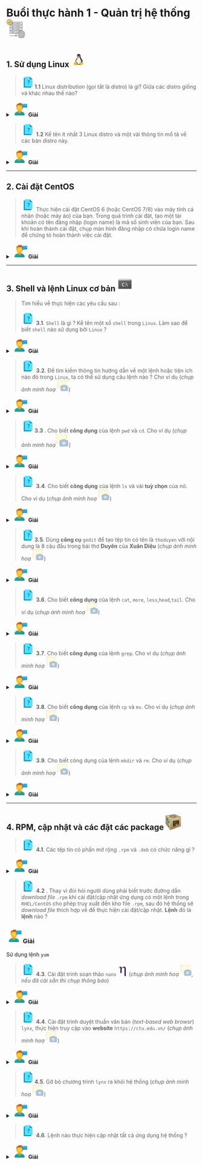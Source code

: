 # Buổi thực hành 1 - Quản trị hệ thống <img src="https://raw.githubusercontent.com/Zenfection/Image/master/2021/03/07-22-33-54-EXPERT%20SYSTEM.png" title="" alt="EXPERT SYSTEM.png" width="50">

## 1. Sử dụng Linux <img title="" src="https://raw.githubusercontent.com/Zenfection/Image/master/2021/03/07-22-34-29-icons8-linux.png" alt="icons8linuxpng" width="40">

> <img src="https://raw.githubusercontent.com/Zenfection/Image/master/2021/03/07-22-36-06-icons8-questions.png" title="" alt="icons8-questions.png" width="35">**1.1** Linux distribution (gọi tắt là distro) là gì? Giữa các distro giống và khác nhau thế nào? 

<details>
<summary><b><img src="https://raw.githubusercontent.com/Zenfection/Image/master/2021/03/08-16-44-05-icons8-consultation.png" width ="40"> Giải</b></summary>

<br>

`Linux distro` tức là bản phân phối `Linux` là một hệ điều hành được tạo nên từ nhân `Linux` và thường có trình quản lí gói (*package management*)

> 💡 Cũng có thể nói `Linux` chỉ là một cái nhân *(`kernel`)*, còn `Linux distro` mới là hệ điều hành

Mỗi `Linux Distro` được tạo ra hướng tới một người dùng hay mục đích cụ thể nào đó và đó là sự khác nhau chính vì thế nó đã được chia ra rất nhiều nhánh nhứ `RedHat`, `Debian` ,`Arch`...  ==> Điểm giống nhau giữa chúng là điều sử dụng nhân `Linux`.

</details>

> <img src="https://raw.githubusercontent.com/Zenfection/Image/master/2021/03/07-22-36-06-icons8-questions.png" title="" alt="icons8-questions.png" width="35"> **1.2** Kể tên ít nhất 3 Linux distro và một vài thông tin mổ tả về các bản distro này.

<details>
<summary><b><img src="https://raw.githubusercontent.com/Zenfection/Image/master/2021/03/08-16-44-05-icons8-consultation.png" width ="40"> Giải</b></summary>

<br>

<img src="https://raw.githubusercontent.com/Zenfection/Image/master/2021/03/08-21-19-38-33131755.png" title="" alt="33131755.png" width="30"> [PopOS](https://pop.system76.com/) : là một `Linux Distro` dựa trên <img src="https://raw.githubusercontent.com/Zenfection/Image/master/2021/03/08-21-25-39-icons8-ubuntu.png" title="" alt="icons8-ubuntu.png" width="30"> [Ubuntu](https://ubuntu.com/download), làm tốt hơn `Ubuntu`, hỗ trợ mọi phần cứng tốt hơn, và có phiên bản riêng cho <img src="https://raw.githubusercontent.com/Zenfection/Image/master/2021/03/08-21-27-58-icons8-nvidia.png" title="" alt="icons8-nvidia.png" width="30"> `Nvidia` . Sử dụng gói quản lí `apt` và môi trường mặc định là `GNOME`, được phát triển hướng đến các lập trình viên `FullStack`, đồng thời cũng là một `Linux Distro` được đánh giá về hiệu suất và giao diện trong những năm gần đây. 

> 💡 `PopOS` không sử dụng `Grub Bootloader` mà sử dụng `systemd`, mang độ ổn định cao và tốc độ boot được tối ưu rất nhiều

<img src="https://raw.githubusercontent.com/Zenfection/Image/master/2021/03/08-21-21-33-1024px-Manjaro-logo.svg.png" title="" alt="1024px-Manjaro-logo.svg.png" width="30"> [Manjaro](https://manjaro.org/) : là một `Linux Distro` dựa trên <img src="https://raw.githubusercontent.com/Zenfection/Image/master/2021/03/08-21-33-15-1024px-Archlinux-icon-crystal-64.svg.png" title="" alt="1024px-Archlinux-icon-crystal-64.svg.png" width="30"> [Arch](https://archlinux.org/), sử dụng gói quản lý `pacman` và có 4 tuỳ chọn về môi trường như `XFCE`, `KDE Plasma`, `GNOME`, `Architect`, được phát triển hướng tới người dùng bắt đầu với `Linux` với giao diện thân thiện dễ dùng và cài đặt mọi thứ dễ dàng và là một trong những `Linux Distro` nổi tiếng trên thế giới.

<img src="https://raw.githubusercontent.com/Zenfection/Image/master/2021/03/08-21-41-21-mxlinux-512.png" title="" alt="mxlinux-512.png" width="30"> [Mxlinux](https://mxlinux.org/) : là một `Linux Distro` dựa trên <img src="https://raw.githubusercontent.com/Zenfection/Image/master/2021/03/08-21-42-01-icons8-debian.png" title="" alt="icons8-debian.png" width="30"> [Debian](https://www.debian.org/), sử dụng gói quản lí `apt` và có 3 tuỳ chọn môi trường gồm : `XFCE`, `KDE`, `FluxBox`, được phát triển để chạy mượt mà trên các thiết bị cũ  như `dưới 2GB RAM`, `CPU Pentium`, điều mà các hệ điều hành khác không làm được, và được đánh giá `top1` trong [DistroWatch](https://distrowatch.com/)

</details>

---

## 2. Cài đặt CentOS

> <img src="https://raw.githubusercontent.com/Zenfection/Image/master/2021/03/07-22-36-06-icons8-questions.png" title="" alt="icons8-questions.png" width="35"> Thực hiện cài đặt CentOS 6 (hoặc CentOS 7/8) vào máy tính cá nhân (hoặc máy ảo) của bạn. Trong quá trình cài đặt, tạo một tài khoản có tên đăng nhập (login name) là mã số sinh viên của bạn. Sau khi hoàn thành cài đặt, chụp màn hình đăng nhập có chứa login name để chứng tỏ hoàn thành việc cài đặt.

<details>
<summary><b><img src="https://raw.githubusercontent.com/Zenfection/Image/master/2021/03/08-16-44-05-icons8-consultation.png" width ="40"> Giải</b></summary>

<br>

![86d69cfb2765d43b8d74.jpg](https://raw.githubusercontent.com/Zenfection/Image/master/2021/03/15-18-34-15-86d69cfb2765d43b8d74.jpg)

</details>

---

## 3. Shell và lệnh Linux cơ bản <img src="https://raw.githubusercontent.com/Zenfection/Image/master/2021/03/07-22-39-02-icons8-command_line.png" title="" alt="icons8-command_line.png" width="40">

> Tìm hiểu về thực hiện các yêu cầu sau : 
> 
> <img src="https://raw.githubusercontent.com/Zenfection/Image/master/2021/03/07-22-36-06-icons8-questions.png" title="" alt="icons8-questions.png" width="35"> **3.1**. `Shell` là gì ? Kể tên một số `shell` trong `Linux`. Làm sao để biết `shell` nào sử dụng bởi `Linux` ? 

<details>
<summary><b><img src="https://raw.githubusercontent.com/Zenfection/Image/master/2021/03/08-16-44-05-icons8-consultation.png" width ="40"> Giải</b></summary>

<br>

**`Shell`** là một **giao diện dòng lệnh**, hoặc là một **giao diện người dùng** đơn giản dựa trên văn bản cho phép truy cập vào dịch vụ cơ bản **hệ điều hành**. Có nhiều `shell` nhưng chúng cơ bản là hoạt động giống nhau.

Một số **`shell`** khác bao gồm **`zsh`** (**Z shell**), **`ksh`** (**Korn shell**), **`ash`**(**Almquist shell**), **`fish`**(**friendly interactive shell**), và nhiều nữa ...

Để biết `Linux` đang sử dụng `Linux` nào ta có thể dùng lệnh sau : 

- ```shell
  echo $SHELL
  ```

</details>

> <img src="https://raw.githubusercontent.com/Zenfection/Image/master/2021/03/07-22-36-06-icons8-questions.png" title="" alt="icons8-questions.png" width="35"> **3.2**. Để tìm kiếm thông tin hướng dẫn về một lệnh hoặc tiện ích nào đó trong `Linux`, ta có thể sử dụng câu lệnh nào ? Cho ví dụ (*chụp ảnh minh hoạ <img src="https://raw.githubusercontent.com/Zenfection/Image/master/2021/03/07-22-42-38-icons8-screenshot.png" title="" alt="icons8-screenshot.png" width="30">*)

<details>
<summary><b><img src="https://raw.githubusercontent.com/Zenfection/Image/master/2021/03/08-16-44-05-icons8-consultation.png" width ="40"> Giải</b></summary>

<br>

Sử dụng lệnh `man` như sau : 

![f6997ae7ff790c275568.jpg](https://raw.githubusercontent.com/Zenfection/Image/master/2021/03/15-18-34-54-f6997ae7ff790c275568.jpg)

![da0a9f491ad7e989b0c6.jpg](https://raw.githubusercontent.com/Zenfection/Image/master/2021/03/15-18-34-57-da0a9f491ad7e989b0c6.jpg)

</details>

> <img src="https://raw.githubusercontent.com/Zenfection/Image/master/2021/03/07-22-36-06-icons8-questions.png" title="" alt="icons8-questions.png" width="35">**3.3** . Cho biết **công dụng** của lệnh `pwd` và `cd`. Cho ví dụ (*chụp ảnh minh hoạ*<img src="https://raw.githubusercontent.com/Zenfection/Image/master/2021/03/07-22-42-38-icons8-screenshot.png" title="" alt="icons8screenshotpng" width="35">)

<details>
<summary><b><img src="https://raw.githubusercontent.com/Zenfection/Image/master/2021/03/08-16-44-05-icons8-consultation.png" width ="40"> Giải</b></summary>

<br>

- `pwd` (*Present Working Directory*) : Hiển thị đường dẫn thư mục hiện tại 
  
      ![d764a2f92267d1398876.jpg](https://raw.githubusercontent.com/Zenfection/Image/master/2021/03/15-18-35-47-d764a2f92267d1398876.jpg)

- `cd` (*Change Directory*) : Thay đổi thư mục làm việc hiện tại
  
        ![edd4904910d7e389bac6.jpg](https://raw.githubusercontent.com/Zenfection/Image/master/2021/03/15-18-36-54-edd4904910d7e389bac6.jpg)

</details>

>  <img src="https://raw.githubusercontent.com/Zenfection/Image/master/2021/03/07-22-36-06-icons8-questions.png" title="" alt="icons8-questions.png" width="35"> **3.4**. Cho biết **công dụng** của lệnh `ls` và vài **tuỳ chọn** của nó. Cho ví dụ (*chụp ảnh minh hoạ <img src="https://raw.githubusercontent.com/Zenfection/Image/master/2021/03/07-22-42-38-icons8-screenshot.png" title="" alt="icons8-screenshot.png" width="30">*)

<details>
<summary><b><img src="https://raw.githubusercontent.com/Zenfection/Image/master/2021/03/08-16-44-05-icons8-consultation.png" width ="40"> Giải</b></summary>

<br>

`ls` (*List*) : Hiện thị các tệp tin trong thư mục

> 🧚 Và các tuỳ chọn sau : 
> 
> | Option | Mô tả                               |
> | ------ | ----------------------------------- |
> | -a     | Liệt kê bao gồm file ẩn             |
> | -l     | Liệt kê kèm thêm hiển thị các quyền |
> | -s     | Liệt kê kích thước tệp tin          |

![3edfa45324cdd7938edc.jpg](https://raw.githubusercontent.com/Zenfection/Image/master/2021/03/15-18-43-03-3edfa45324cdd7938edc.jpg)

</details>

> <img src="https://raw.githubusercontent.com/Zenfection/Image/master/2021/03/07-22-36-06-icons8-questions.png" title="" alt="icons8-questions.png" width="35">**3.5**. Dùng **công cụ** `gedit` để tạo tệp tin có tên là `thoduyen` với nội dung là 8 câu đầu trong bài thơ **Duyên** của **Xuân Diệu** (*chụp ảnh minh hoạ <img src="https://raw.githubusercontent.com/Zenfection/Image/master/2021/03/07-22-42-38-icons8-screenshot.png" title="" alt="icons8-screenshot.png" width="30">*)

<details>
<summary><b><img src="https://raw.githubusercontent.com/Zenfection/Image/master/2021/03/08-16-44-05-icons8-consultation.png" width ="40"> Giải</b></summary>

<br>

![c8407edbf445071b5e54.jpg](https://raw.githubusercontent.com/Zenfection/Image/master/2021/03/15-18-44-53-c8407edbf445071b5e54.jpg)

</details>

> <img src="https://raw.githubusercontent.com/Zenfection/Image/master/2021/03/07-22-36-06-icons8-questions.png" title="" alt="icons8-questions.png" width="35"> **3.6**. Cho biết **công dụng** của lệnh `cat`, `more`, `less`,`head`,`tail`. Cho ví dụ (*chụp ảnh minh hoạ <img src="https://raw.githubusercontent.com/Zenfection/Image/master/2021/03/07-22-42-38-icons8-screenshot.png" title="" alt="icons8-screenshot.png" width="30">*)

<details>
<summary><b><img src="https://raw.githubusercontent.com/Zenfection/Image/master/2021/03/08-16-44-05-icons8-consultation.png" width ="40"> Giải</b></summary>

<br>

`cat` : hiển thị nội dung file 

`more` : xem nội dung file lớn 

`less` : xem nội dung file lớn có tính năng cuộn

`head` : hiển thị nội dung file (*thêm tuỳ chọn -n --> lấy từ trên xuống n dòng*)

`tail` : hiển thị nội dung file (*thêm tuỳ chọn -n --> lấy từ dưới lên n dòng*)

- ![4d5139f8aa6659380077.jpg](https://raw.githubusercontent.com/Zenfection/Image/master/2021/03/15-18-47-28-4d5139f8aa6659380077.jpg)

- ![930763e0f07e03205a6f.jpg](https://raw.githubusercontent.com/Zenfection/Image/master/2021/03/15-18-47-32-930763e0f07e03205a6f.jpg)
  
  ![c0064ddcde422d1c7453.jpg](https://raw.githubusercontent.com/Zenfection/Image/master/2021/03/15-18-47-39-c0064ddcde422d1c7453.jpg)

- ![cb02b13521abd2f58bba.jpg](https://raw.githubusercontent.com/Zenfection/Image/master/2021/03/15-18-47-43-cb02b13521abd2f58bba.jpg)

</details>

> <img src="https://raw.githubusercontent.com/Zenfection/Image/master/2021/03/07-22-36-06-icons8-questions.png" title="" alt="icons8-questions.png" width="35"> **3.7**. Cho biết **công dụng** của lệnh `grep`. Cho ví dụ (*chụp ảnh minh hoạ <img src="https://raw.githubusercontent.com/Zenfection/Image/master/2021/03/07-22-42-38-icons8-screenshot.png" title="" alt="icons8-screenshot.png" width="30">*)

<details>
<summary><b><img src="https://raw.githubusercontent.com/Zenfection/Image/master/2021/03/08-16-44-05-icons8-consultation.png" width ="40"> Giải</b></summary>

<br>

Cách sử dụng cơ bản của lệnh **`grep`** để tìm kiếm chuỗi xác định trong file cụ thể như sau:

```shell
grep "some_string" some_file
```

![18429414098afad4a39b.jpg](https://raw.githubusercontent.com/Zenfection/Image/master/2021/03/15-18-53-59-18429414098afad4a39b.jpg)

</details>

> <img src="https://raw.githubusercontent.com/Zenfection/Image/master/2021/03/07-22-36-06-icons8-questions.png" title="" alt="icons8-questions.png" width="35"> **3.8**. Cho biết **công dụng** của lệnh `cp` và `mv`. Cho ví dụ (*chụp ảnh minh hoạ <img src="https://raw.githubusercontent.com/Zenfection/Image/master/2021/03/07-22-42-38-icons8-screenshot.png" title="" alt="icons8-screenshot.png" width="30">*)

<details>
<summary><b><img src="https://raw.githubusercontent.com/Zenfection/Image/master/2021/03/08-16-44-05-icons8-consultation.png" width ="40"> Giải</b></summary>

<br>

- `cp` (*Copy*) : Tạo bản sao một file
    ![214301089c966fc83687.jpg](https://raw.githubusercontent.com/Zenfection/Image/master/2021/03/15-18-57-15-214301089c966fc83687.jpg)

- `mv` (*Move*) : Di chuyển file
  ![4e80a93734a9c7f79eb8.jpg](https://raw.githubusercontent.com/Zenfection/Image/master/2021/03/15-18-57-20-4e80a93734a9c7f79eb8.jpg)

</details>

> <img src="https://raw.githubusercontent.com/Zenfection/Image/master/2021/03/07-22-36-06-icons8-questions.png" title="" alt="icons8-questions.png" width="35"> **3.9**. Cho biết công dụng của lệnh `mkdir` và `rm`. Cho ví dụ (*chụp ảnh minh hoạ <img src="https://raw.githubusercontent.com/Zenfection/Image/master/2021/03/07-22-42-38-icons8-screenshot.png" title="" alt="icons8-screenshot.png" width="30">*)

<details>
<summary><b><img src="https://raw.githubusercontent.com/Zenfection/Image/master/2021/03/08-16-44-05-icons8-consultation.png" width ="40"> Giải</b></summary>

<br>

`mkdir` (*Make Directory*) : Tạo thư mục

`rm` (*Remove*) : Xoá thư mục

![ced60ec0ef5e1c00454f.jpg](https://raw.githubusercontent.com/Zenfection/Image/master/2021/03/15-19-00-27-ced60ec0ef5e1c00454f.jpg)

</details>

---

## 4. RPM, cập nhật và các đặt các package <img src="https://raw.githubusercontent.com/Zenfection/Image/master/2021/03/07-22-49-55-docker-service-rpm-logo.png" title="" alt="docker-service-rpm-logo.png" width="40">

> <img src="https://raw.githubusercontent.com/Zenfection/Image/master/2021/03/07-22-36-06-icons8-questions.png" title="" alt="icons8-questions.png" width="35"> **4.1**. Các tệp tin có phần mở rộng `.rpm` và `.deb` có chức năng gì ? 

<details>
<summary><b><img src="https://raw.githubusercontent.com/Zenfection/Image/master/2021/03/08-16-44-05-icons8-consultation.png" width ="40"> Giải</b></summary>

<br>

`.rpm` (*RedHat Package Manager*)  đây là gói `package` thuộc nhánh <img src="https://raw.githubusercontent.com/Zenfection/Image/master/2021/03/15-19-02-25-icons8-redhat.png" title="" alt="icons8-redhat.png" width="30"> `Redhat` như `centOS`

`.deb` (*Debian Package Manager*) đây là gói `package` thuộc nhánh <img src="https://raw.githubusercontent.com/Zenfection/Image/master/2021/03/08-21-42-01-icons8-debian.png" title="" alt="icons8-debian.png" width="30"> `Debian` như `Ubuntu`

</details>

> <img src="https://raw.githubusercontent.com/Zenfection/Image/master/2021/03/07-22-36-06-icons8-questions.png" title="" alt="icons8-questions.png" width="35"> **4.2** . Thay vì đòi hỏi người dùng phải biết trước đường dẫn *download file* `.rpm` khi cài đặt/cập nhật ứng dụng có một lệnh trong `RHEL/CentOS` cho phép truy xuất đến kho file `.rpm`, sau đó hệ thống sẽ *download file* thích hợp về để thực hiện cài đặt/cập nhật. **Lệnh** đó là **lệnh** nào ? 

### <img src="https://raw.githubusercontent.com/Zenfection/Image/master/2021/03/08-16-44-05-icons8-consultation.png" title="" alt="icons8-consultation.png" width="40"> Giải

Sử dụng lệnh `yum`

> <img src="https://raw.githubusercontent.com/Zenfection/Image/master/2021/03/07-22-36-06-icons8-questions.png" title="" alt="icons8-questions.png" width="35"> **4.3**. Cài đặt trình soạn thảo `nano` <img src="https://raw.githubusercontent.com/Zenfection/Image/master/2021/03/07-22-57-45-large.png" title="" alt="large.png" width="25"> (*chụp ảnh minh hoạ <img src="https://raw.githubusercontent.com/Zenfection/Image/master/2021/03/07-22-42-38-icons8-screenshot.png" title="" alt="icons8-screenshot.png" width="30">, nếu đã cài sẵn thì chụp thông báo*)

<details>
<summary><b><img src="https://raw.githubusercontent.com/Zenfection/Image/master/2021/03/08-16-44-05-icons8-consultation.png" width ="40"> Giải</b></summary>

<br>

```shell
sudo yum install nano
```

![db3dd5b9f91f0a41530e.jpg](https://raw.githubusercontent.com/Zenfection/Image/master/2021/03/16-06-54-55-db3dd5b9f91f0a41530e.jpg)

</details>

> <img src="https://raw.githubusercontent.com/Zenfection/Image/master/2021/03/07-22-36-06-icons8-questions.png" title="" alt="icons8-questions.png" width="35"> **4.4**. Cài đặt trình duyệt thuần văn bản (*text-based web browsr*) `lynx`, thực hiện truy cập vào **website** `https://ctu.edu.vn/` (*chụp ảnh minh hoạ <img src="https://raw.githubusercontent.com/Zenfection/Image/master/2021/03/07-22-42-38-icons8-screenshot.png" title="" alt="icons8-screenshot.png" width="30">*)

<details>
<summary><b><img src="https://raw.githubusercontent.com/Zenfection/Image/master/2021/03/08-16-44-05-icons8-consultation.png" width ="40"> Giải</b></summary>

<br>

- ```shell
  sudo yum install lynx
  ```
  
    ![727356237e858ddbd494.jpg](https://raw.githubusercontent.com/Zenfection/Image/master/2021/03/16-07-01-04-727356237e858ddbd494.jpg)
    ![386002082aaed9f080bf.jpg](https://raw.githubusercontent.com/Zenfection/Image/master/2021/03/16-07-01-16-386002082aaed9f080bf.jpg)

- ```shell
  lynx https://ctu.edu.vn/
  ```
  
    ![3eaa75515df7aea9f7e6.jpg](https://raw.githubusercontent.com/Zenfection/Image/master/2021/03/16-07-01-45-3eaa75515df7aea9f7e6.jpg)

</details>

> <img src="https://raw.githubusercontent.com/Zenfection/Image/master/2021/03/07-22-36-06-icons8-questions.png" title="" alt="icons8-questions.png" width="35">**4.5**. Gỡ bỏ chương trình `lynx` ra khỏi hệ thống (*chụp ảnh minh hoạ <img src="https://raw.githubusercontent.com/Zenfection/Image/master/2021/03/07-22-42-38-icons8-screenshot.png" title="" alt="icons8-screenshot.png" width="30">*)

<details>
<summary><b><img src="https://raw.githubusercontent.com/Zenfection/Image/master/2021/03/08-16-44-05-icons8-consultation.png" width ="40"> Giải</b></summary>

<br>

```shell
sudo yum remove lynx
```

![5b09f5b0dc162f487607.jpg](https://raw.githubusercontent.com/Zenfection/Image/master/2021/03/16-07-02-52-5b09f5b0dc162f487607.jpg)

![b300e4b5cd133e4d6702.jpg](https://raw.githubusercontent.com/Zenfection/Image/master/2021/03/16-07-02-55-b300e4b5cd133e4d6702.jpg)

</details>

> <img src="https://raw.githubusercontent.com/Zenfection/Image/master/2021/03/07-22-36-06-icons8-questions.png" title="" alt="icons8-questions.png" width="35"> **4.6**. Lệnh nào thực hiện cập nhật tất cả ứng dụng hệ thống ? 



<details>
<summary><b><img src="https://raw.githubusercontent.com/Zenfection/Image/master/2021/03/08-16-44-05-icons8-consultation.png" width ="40"> Giải</b></summary>

<br>

Sử dụng câu lệnh dưới đây : 

```shell
sudo yum update
```

</details>
